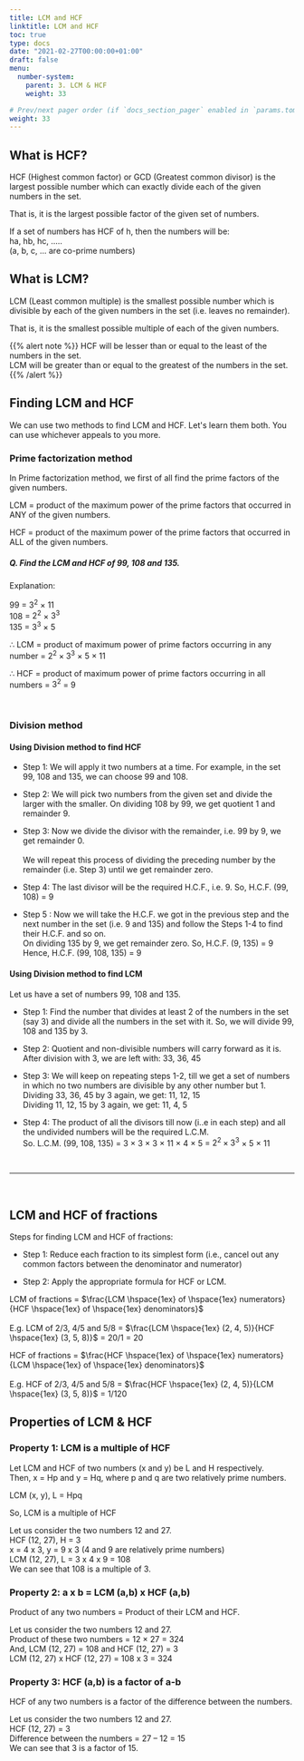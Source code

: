 ```yaml
---
title: LCM and HCF
linktitle: LCM and HCF
toc: true
type: docs
date: "2021-02-27T00:00:00+01:00"
draft: false
menu:
  number-system:
    parent: 3. LCM & HCF
    weight: 33

# Prev/next pager order (if `docs_section_pager` enabled in `params.toml`)
weight: 33
---
```


## What is HCF?

HCF (Highest common factor) or GCD (Greatest common divisor) is the largest possible number which can exactly divide each of the given numbers in the set.

That is, it is the largest possible factor of the given set of numbers.

If a set of numbers has HCF of h, then the numbers will be: <br>
ha, hb, hc, ..... <br>
(a, b, c, ... are co-prime numbers)

## What is LCM?

LCM (Least common multiple) is the smallest possible number which is divisible by each of the given numbers in the set (i.e. leaves no remainder).

That is, it is the smallest possible multiple of each of the given numbers.

{{% alert note %}}
HCF will be lesser than or equal to the least of the numbers in the set. <br>
LCM will be greater than or equal to the greatest of the numbers in the set.
{{% /alert %}}


## Finding LCM and HCF

We can use two methods to find LCM and HCF. Let's learn them both. You can use whichever appeals to you more. 

### Prime factorization method

In Prime factorization method, we first of all find the prime factors of the given numbers.

LCM = product of the maximum power of the prime factors that occurred in ANY of the given numbers.

HCF = product of the maximum power of the prime factors that occurred in ALL of the given numbers.

##### Q. Find the LCM and HCF of 99, 108 and 135.

Explanation:<br>
<div class="Exp">

99 = $3^2$ × 11 <br>
108 = $2^2$ × $3^3$ <br>
135 = $3^3$ × 5

∴ LCM = product of maximum power of prime factors occurring in any number = $2^2 × 3^3$ × 5 × 11 

∴ HCF = product of maximum power of prime factors occurring in all numbers = $3^2$ = 9
</div> <br>


### Division method

#### Using Division method to find HCF

* Step 1: We will apply it two numbers at a time. For example, in the set 99, 108 and 135, we can choose 99 and 108.

* Step 2: We will pick two numbers from the given set and divide the larger with the smaller. On dividing 108 by 99, we get quotient 1 and remainder 9.

* Step 3: Now we divide the divisor with the remainder, i.e. 99 by 9, we get remainder 0. <br><br>
We will repeat this process of dividing the preceding number by the remainder (i.e. Step 3) until we get remainder zero. 

* Step 4: The last divisor will be the required H.C.F., i.e. 9. So, H.C.F. (99, 108) = 9

* Step 5 : Now we will take the H.C.F. we got in the previous step and the next number in the set (i.e. 9 and 135) and follow the Steps 1-4 to find their H.C.F. and so on. <br>
On dividing 135 by 9, we get remainder zero. So, H.C.F. (9, 135) = 9 <br>
Hence, H.C.F. (99, 108, 135) = 9

#### Using Division method to find LCM

Let us have a set of numbers 99, 108 and 135.

* Step 1: Find the number that divides at least 2 of the numbers in the set (say 3) and divide all the numbers in the set with it. So, we will divide 99, 108 and 135 by 3. 

* Step 2: Quotient and non-divisible numbers will carry forward as it is. After division with 3, we are left with: 33, 36, 45 

* Step 3: We will keep on repeating steps 1-2, till we get a set of numbers in which no two numbers are divisible by any other number but 1. <br>
Dividing 33, 36, 45 by 3 again, we get: 11, 12, 15 <br>
Dividing 11, 12, 15 by 3 again, we get: 11, 4, 5 

* Step 4: The product of all the divisors till now (i..e in each step) and all the undivided numbers will be the required L.C.M.  <br>
So. L.C.M. (99, 108, 135) = 3 × 3 × 3 × 11 × 4 × 5 = $2^2 × 3^3$ × 5 × 11

<br><hr><br>

## LCM and HCF of fractions

Steps for finding LCM and HCF of fractions:

* Step 1:  Reduce each fraction to its simplest form (i.e., cancel out any common factors between the denominator and numerator) 

* Step 2: Apply the appropriate formula for HCF or LCM. 

LCM of fractions = $\frac{LCM \hspace{1ex} of \hspace{1ex} numerators}{HCF \hspace{1ex} of \hspace{1ex} denominators}$ <br><br>
E.g. LCM of 2/3, 4/5 and 5/8 = $\frac{LCM \hspace{1ex} (2, 4, 5)}{HCF \hspace{1ex} (3, 5, 8)}$ = 20/1 = 20

HCF of fractions = $\frac{HCF \hspace{1ex} of \hspace{1ex} numerators}{LCM \hspace{1ex} of \hspace{1ex} denominators}$ <br><br>
E.g. HCF of 2/3, 4/5 and 5/8 = $\frac{HCF \hspace{1ex} (2, 4, 5)}{LCM \hspace{1ex} (3, 5, 8)}$ = 1/120


## Properties of LCM & HCF

### Property 1: LCM is a multiple of HCF

Let LCM and HCF of two numbers (x and y) be L and H respectively. <br>
Then, x = Hp and y = Hq, where p and q are two relatively prime numbers.

LCM (x, y), L = Hpq

So, LCM is a multiple of HCF

Let us consider the two numbers 12 and 27. <br>
HCF (12, 27), H = 3 <br>
x = 4 x 3, y = 9 x 3   (4 and 9 are relatively prime numbers) <br>
LCM (12, 27), L = 3 x 4 x 9 = 108  <br>
We can see that 108 is a multiple of 3. 

### Property 2: a x b = LCM (a,b) x HCF (a,b)

Product of any two numbers = Product of their LCM and HCF.

Let us consider the two numbers 12 and 27. <br>
Product of these two numbers = 12 × 27 = 324 <br>
And, LCM (12, 27) = 108 and HCF (12, 27) = 3 <br>
LCM (12, 27) x HCF (12, 27) = 108 x 3 = 324

### Property 3: HCF (a,b) is a factor of a-b

HCF of any two numbers is a factor of the difference between the numbers.

Let us consider the two numbers 12 and 27. <br>
HCF (12, 27) = 3 <br>
Difference between the numbers = 27 – 12 = 15 <br>
We can see that 3 is a factor of 15. 

